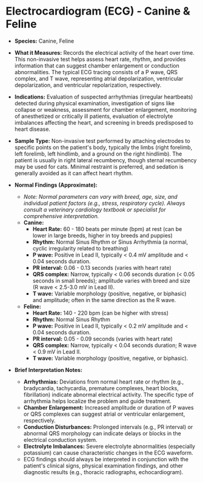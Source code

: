 # Electrocardiogram (ECG) - Canine & Feline

* **Species:** Canine, Feline

* **What it Measures:** Records the electrical activity of the heart over time. This non-invasive test helps assess heart rate, rhythm, and provides information that can suggest chamber enlargement or conduction abnormalities. The typical ECG tracing consists of a P wave, QRS complex, and T wave, representing atrial depolarization, ventricular depolarization, and ventricular repolarization, respectively.

* **Indications:** Evaluation of suspected arrhythmias (irregular heartbeats) detected during physical examination, investigation of signs like collapse or weakness, assessment for chamber enlargement, monitoring of anesthetized or critically ill patients, evaluation of electrolyte imbalances affecting the heart, and screening in breeds predisposed to heart disease.

* **Sample Type:** Non-invasive test performed by attaching electrodes to specific points on the patient's body, typically the limbs (right forelimb, left forelimb, left hindlimb, and a ground on the right hindlimb). The patient is usually in right lateral recumbency, though sternal recumbency may be used for cats. Minimal restraint is preferred, and sedation is generally avoided as it can affect heart rhythm.

* **Normal Findings (Approximate):**
    * *Note: Normal parameters can vary with breed, age, size, and individual patient factors (e.g., stress, respiratory cycle). Always consult a veterinary cardiology textbook or specialist for comprehensive interpretation.*
    * **Canine:**
        * **Heart Rate:** 60 - 180 beats per minute (bpm) at rest (can be lower in large breeds, higher in toy breeds and puppies)
        * **Rhythm:** Normal Sinus Rhythm or Sinus Arrhythmia (a normal, cyclic irregularity related to breathing)
        * **P wave:** Positive in Lead II, typically < 0.4 mV amplitude and < 0.04 seconds duration.
        * **PR interval:** 0.06 - 0.13 seconds (varies with heart rate)
        * **QRS complex:** Narrow, typically < 0.06 seconds duration (< 0.05 seconds in small breeds); amplitude varies with breed and size (R wave < 2.5-3.0 mV in Lead II).
        * **T wave:** Variable morphology (positive, negative, or biphasic) and amplitude; often in the same direction as the R wave.
    * **Feline:**
        * **Heart Rate:** 140 - 220 bpm (can be higher with stress)
        * **Rhythm:** Normal Sinus Rhythm
        * **P wave:** Positive in Lead II, typically < 0.2 mV amplitude and < 0.04 seconds duration.
        * **PR interval:** 0.05 - 0.09 seconds (varies with heart rate)
        * **QRS complex:** Narrow, typically < 0.04 seconds duration; R wave < 0.9 mV in Lead II.
        * **T wave:** Variable morphology (positive, negative, or biphasic).

* **Brief Interpretation Notes:**
    * **Arrhythmias:** Deviations from normal heart rate or rhythm (e.g., bradycardia, tachycardia, premature complexes, heart blocks, fibrillation) indicate abnormal electrical activity. The specific type of arrhythmia helps localize the problem and guide treatment.
    * **Chamber Enlargement:** Increased amplitude or duration of P waves or QRS complexes can suggest atrial or ventricular enlargement, respectively.
    * **Conduction Disturbances:** Prolonged intervals (e.g., PR interval) or abnormal QRS morphology can indicate delays or blocks in the electrical conduction system.
    * **Electrolyte Imbalances:** Severe electrolyte abnormalities (especially potassium) can cause characteristic changes in the ECG waveform.
    * ECG findings should always be interpreted in conjunction with the patient's clinical signs, physical examination findings, and other diagnostic results (e.g., thoracic radiographs, echocardiogram).

